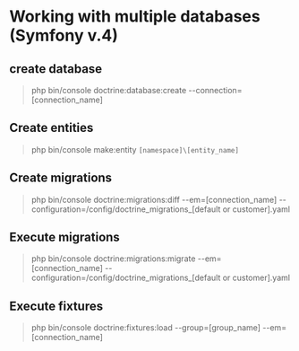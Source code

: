 # Working with multiple databases (Symfony v.4)

## create database
> php bin/console doctrine:database:create --connection=[connection_name]


## Create entities
> php bin/console make:entity `[namespace]\[entity_name]`

## Create migrations
> php bin/console doctrine:migrations:diff --em=[connection_name] --configuration=/config/doctrine_migrations_[default or customer].yaml

## Execute migrations
> php bin/console doctrine:migrations:migrate --em=[connection_name] --configuration=/config/doctrine_migrations_[default or customer].yaml

## Execute fixtures
> php bin/console doctrine:fixtures:load --group=[group_name] --em=[connection_name]


